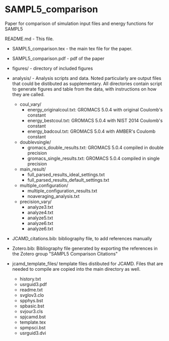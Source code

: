 # SAMPL5_comparison
Paper for comparison of simulation input files and energy functions for SAMPL5

README.md - This file.

* SAMPL5_comparison.tex - the main tex file for the paper.
* SAMPL5_comparison.pdf - pdf of the paper	
* figures/ - directory of included figures
* analysis/ - Analysis scripts and data.  Noted particularly are output files that could be distibuted as supplementary. All directories contain script to generate figures and table from the data, with instructions on how they are called.
  * coul_vary/
    * energy_originalcoul.txt: GROMACS 5.0.4 with original Coulomb's constant
    * energy_bestcoul.txt: GROMACS 5.0.4 with NIST 2014 Coulomb's constant
    * energy_badcoul.txt: GROMACS 5.0.4 with AMBER's Coulomb constant   
  * doublevsingle/
    * gromacs_double_results.txt: GROMACS 5.0.4 compiled in double precision
    * gromacs_single_results.txt: GROMACS 5.0.4 compiled in single precision
  * main_result/
    * full_parsed_results_ideal_settings.txt	
    * full_parsed_results_default_settings.txt
  * multiple_configuration/
    * multiple_configuration_results.txt
    * noaveraging_analysis.txt	
  * precision_vary/
    * analyze3.txt
    * analyze4.txt
    * analyze5.txt
    * analyze6.txt
    * analyze6.txt
* JCAMD_citations.bib: bibliography file, to add references manually
* Zotero.bib: Bibliography file generated by exporting the references in the Zotero group "SAMPL5 Comparison Citations"

* jcamd_template_files/  template files distibuted for JCAMD.  Files that are needed to compile are copied into the main directory as well.
  * history.txt
  * usrguid3.pdf
  * readme.txt
  * svglov3.clo
  * spphys.bst
  * spbasic.bst
  * svjour3.cls
  * spjcamd.bst  
  * template.tex
  * spmpsci.bst
  * usrguid3.dvi


